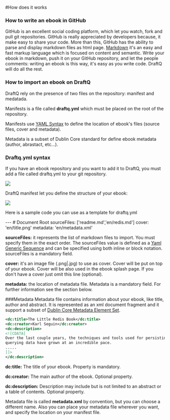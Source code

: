#How does it works

### How to write an ebook in GitHub

GitHub is an excellent social coding platform, which let you watch, fork and pull git repositories. GitHub is really appreciated by developers because, it make easy to share your code. More than this, GitHub has the ability to parse and display markdown files as html page. [Markdown](http://daringfireball.net/projects/markdown/) it's an easy and fast markup language which is focused on content and semantic. Write your ebook in markdown, push it on your GitHub repository, and let the people comments: writing an ebook is this way, it's easy as you write code. DraftQ will do all the rest.

### How to import an ebook on DraftQ

DraftQ rely on the presence of two files on the repository: manifest and medatada.

Manifests is a file called **draftq.yml** which must be placed on the root of the repository.

Manifests use [YAML Syntax](http://www.yaml.org/spec/1.2/spec.html) to define the location of ebook's files (source files, cover and  metadata).

Metadata is a subset of Dublin Core standard for define ebook metadata (author, abrastact, etc...).

### Draftq.yml syntax

If you have an ebook repository and you want to add it to DraftQ, you must add a file called draftq.yml to your git repository.

![](https://github.com/ideatosrl/DraftQ/blob/master/public/images/sample-repo.png?raw=true)

DraftQ manifest let you define the structure of your ebook:

![](https://github.com/ideatosrl/DraftQ/blob/master/public/images/sample-manifest.png?raw=true)

Here is a sample code you can use as a template for draftq.yml

  --- # Document Root
	  sourceFiles: ['readme.md','en/redis.md']
	  cover: 'en/title.png'
	  metadata: 'en/metadata.xml'

**sourceFiles:** it represents the list of markdown files to import. You must specify them in the exact order. The sourceFiles value is defined as a [Yaml Generic Sequence](http://www.yaml.org/spec/1.2/spec.html#id2802662) and can be specified using both inline or block notation. sourceFiles is a mandatory field.

**cover:** it's an image file (.png|.jpg) to use as cover. Cover will be put on top of your ebook. Cover will be also used in the ebook splash page. If you don't have a cover just omit this line (optional).

**metadata:** the location of metadata file. Metadata is a mandatory field. For further information see the section below.

###Metadata
Metadata file contains information about your ebook, like title, author and abstract. It is represented as an xml document fragment and it support a subset of [Dublin Core Metadata Element Set](http://dublincore.org/documents/dces/).

```xml
<dc:title>The Little Redis Book</dc:title>
<dc:creator>Karl Seguin</dc:creator>
<dc:description>
<![CDATA[
Over the last couple years, the techniques and tools used for persisting and 
querying data have grown at an incredible pace. 
.....
]]>
</dc:description>
```

**dc:title:** The title of your ebook. Property is mandatory.

**dc:creator:** The main author of the ebook. Optional property.

**dc:description:** Description may include but is not limited to an abstract or a table of contents. Optional property.

Metadata file is called **metadata.xml** by convention, but you can choose a different name. Also you can place your metadata file wherever you want, and specify the location on your manifest file.